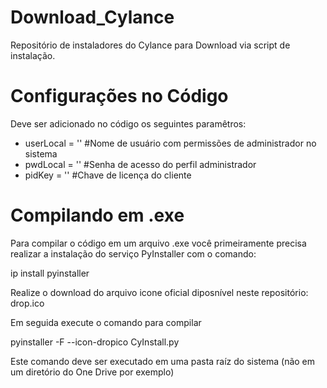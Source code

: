 # Download_Cylance
Repositório de instaladores do Cylance para Download via script de instalação. 

# Configurações no Código
Deve ser adicionado no código os seguintes paramêtros:

* userLocal = '' #Nome de usuário com permissões de administrador no sistema
* pwdLocal = ''  #Senha de acesso do perfil administrador
* pidKey = ''    #Chave de licença do cliente

# Compilando em .exe

Para compilar o código em um arquivo .exe você primeiramente precisa realizar a instalação do serviço PyInstaller com o comando:
  
  ip install pyinstaller
  
Realize o download do arquivo icone oficial diposnível neste repositório: drop.ico

Em seguida execute o comando para compilar

  pyinstaller -F --icon-dropico CyInstall.py

Este comando deve ser executado em uma pasta raíz do sistema (não em um diretório do One Drive por exemplo)
